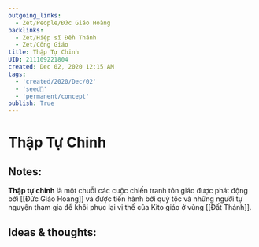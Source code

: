 ```yaml
---
outgoing_links:
  - Zet/People/Đức Giáo Hoàng
backlinks:
  - Zet/Hiệp sĩ Đền Thánh
  - Zet/Công Giáo
title: Thập Tự Chinh
UID: 211109221804
created: Dec 02, 2020 12:15 AM
tags:
  - 'created/2020/Dec/02'
  - 'seed🥜'
  - 'permanent/concept'
publish: True
---
```

# Thập Tự Chinh

## Notes:
**Thập tự chinh** là một chuỗi các cuộc chiến tranh tôn giáo được phát động bởi [[Đức Giáo Hoàng]] và được tiến hành bởi quý tộc và những người tự nguyện tham gia để khôi phục lại vị thế của Kito giáo ở vùng [[Đất Thánh]].

## Ideas & thoughts:
